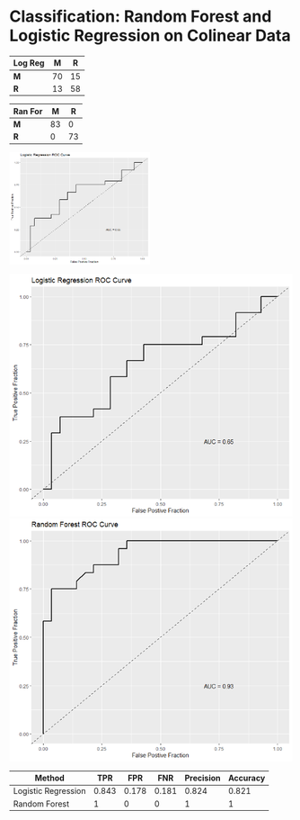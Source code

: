 # Classification: Random Forest and Logistic Regression on Colinear Data

Log Reg | M | R 
--- | --- | ---
**M** | 70 | 15
**R** | 13 | 58

Ran For | M | R 
--- | --- | ---
**M** | 83 |  0
**R** |  0 | 73

<img src="https://github.com/Emma-M-Collins/classification/blob/main/LRROC.png" width="250" height="200">

![](https://github.com/Emma-M-Collins/classification/blob/main/LRROC.png)
![](https://github.com/Emma-M-Collins/classification/blob/main/RFROC.png)


Method | TPR | FPR | FNR | Precision | Accuracy
--- | --- | --- | --- | --- | --- |
Logistic Regression |  0.843 | 0.178 | 0.181 | 0.824 | 0.821
Random Forest | 1 | 0 | 0 | 1 | 1 

